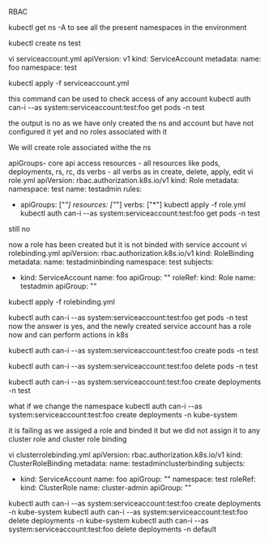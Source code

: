 RBAC


kubectl get ns -A
to see all the present namespaces in the environment


kubectl create ns test

vi serviceaccount.yml
apiVersion: v1
kind: ServiceAccount
metadata:
  name: foo
  namespace: test

kubectl apply -f serviceaccount.yml

this command can be used to check access of any account 
kubectl auth can-i --as system:serviceaccount:test:foo get pods -n test

the output is no as we have only created the ns and account but have not configured it yet and no roles associated with it

We will create role associated withe the ns

apiGroups- core api access
resources - all resources like pods, deployments, rs, rc, ds
verbs - all verbs as in create, delete, apply, edit
vi role.yml
apiVersion: rbac.authorization.k8s.io/v1
kind: Role
metadata:
  namespace: test
  name: testadmin
rules:
- apiGroups: ["*"]
  resources: ["*"]
  verbs: ["*"]
kubectl apply -f role.yml 
kubectl auth can-i --as system:serviceaccount:test:foo get pods -n test

still no

now a role has been created but it is not binded with service account
vi rolebinding.yml
apiVersion: rbac.authorization.k8s.io/v1
kind: RoleBinding
metadata:
  name: testadminbinding
  namespace: test
subjects:
- kind: ServiceAccount
  name: foo
  apiGroup: ""
roleRef:
  kind: Role
  name: testadmin
  apiGroup: ""

kubectl apply -f rolebinding.yml 

kubectl auth can-i --as system:serviceaccount:test:foo get pods -n test
now the answer is yes, and the newly created service account has a role now and can perform actions in k8s

kubectl auth can-i --as system:serviceaccount:test:foo create pods -n test

kubectl auth can-i --as system:serviceaccount:test:foo delete pods -n test

kubectl auth can-i --as system:serviceaccount:test:foo create deployments -n test

what if we change the namespace
kubectl auth can-i --as system:serviceaccount:test:foo create deployments -n kube-system

it is failing as we assiged a role and binded it but we did not assign it to any cluster role and cluster role binding

vi clusterrolebinding.yml
apiVersion: rbac.authorization.k8s.io/v1
kind: ClusterRoleBinding
metadata:
  name: testadminclusterbinding
subjects:
- kind: ServiceAccount
  name: foo
  apiGroup: ""
  namespace: test
roleRef:
  kind: ClusterRole
  name: cluster-admin
  apiGroup: ""


kubectl auth can-i --as system:serviceaccount:test:foo create deployments -n kube-system
kubectl auth can-i --as system:serviceaccount:test:foo delete deployments -n kube-system
kubectl auth can-i --as system:serviceaccount:test:foo delete deployments -n default
